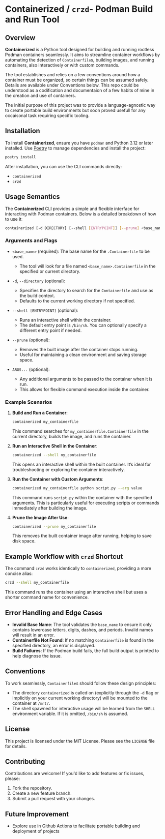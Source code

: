 
# Containerized / `crzd`- Podman Build and Run Tool

## Overview

**Containerized** is a Python tool designed for building and running rootless Podman containers seamlessly. It aims to streamline container workflows by automating the detection of `Containerfile`s, building images, and running containers, also interactively or with custom commands.

The tool establishes and relies on a few conventions around how a container must be organized, so certain things can be assumed safely. Details are available under Conventions below. This repo could be understood as a codification and documentaion of a few habits of mine in the creation and use of containers.   

The initial purpose of this project was to provide a language-agnostic way to create portable build environments but soon proved usefull for any occaisonal task requiring specific tooling. 

## Installation

To install **Containerized**, ensure you have `podman` and Python 3.12 or later installed. Use [Poetry](https://python-poetry.org/) to manage dependencies and install the project:

```sh
poetry install
```

After installation, you can use the CLI commands directly:

- `containerized`
- `crzd`

## Usage Semantics

The **Containerized** CLI provides a simple and flexible interface for interacting with Podman containers. Below is a detailed breakdown of how to use it:

```sh
containerized [-d DIRECTORY] [--shell [ENTRYPOINT]] [--prune] <base_name> [ARGS...]
```

### Arguments and Flags

- `<base_name>` (required): The base name for the `.Containerfile` to be used.
  - The tool will look for a file named `<base_name>.Containerfile` in the specified or current directory.
  
- `-d`, `--directory` (optional): 
  - Specifies the directory to search for the `Containerfile` and use as the build context.
  - Defaults to the current working directory if not specified.

- `--shell [ENTRYPOINT]` (optional):
  - Runs an interactive shell within the container.
  - The default entry point is `/bin/sh`. You can optionally specify a different entry point if needed.

- `--prune` (optional):
  - Removes the built image after the container stops running.
  - Useful for maintaining a clean environment and saving storage space.

- `ARGS...` (optional):
  - Any additional arguments to be passed to the container when it is run.
  - This allows for flexible command execution inside the container.

### Example Scenarios

1. **Build and Run a Container**:
   ```sh
   containerized my_containerfile
   ```
   This command searches for `my_containerfile.Containerfile` in the current directory, builds the image, and runs the container.

2. **Run an Interactive Shell in the Container**:
   ```sh
   containerized --shell my_containerfile
   ```
   This opens an interactive shell within the built container. It’s ideal for troubleshooting or exploring the container interactively.

3. **Run the Container with Custom Arguments**:
   ```sh
   containerized my_containerfile python script.py --arg value
   ```
   This command runs `script.py` within the container with the specified arguments. This is particularly useful for executing scripts or commands immediately after building the image.

4. **Prune the Image After Use**:
   ```sh
   containerized --prune my_containerfile
   ```
   This removes the built container image after running, helping to save disk space.

## Example Workflow with `crzd` Shortcut

The command `crzd` works identically to `containerized`, providing a more concise alias:

```sh
crzd --shell my_containerfile
```

This command runs the container using an interactive shell but uses a shorter command name for convenience.

## Error Handling and Edge Cases

- **Invalid Base Name**: The tool validates the `base_name` to ensure it only contains lowercase letters, digits, dashes, and periods. Invalid names will result in an error.
- **Containerfile Not Found**: If no matching `Containerfile` is found in the specified directory, an error is displayed.
- **Build Failures**: If the Podman build fails, the full build output is printed to help diagnose the issue.

## Conventions

To work seamlessly, `Containerfile`s should follow these design principles:
- The directory `containerized` is called on (explicitly through the `-d` flag or implicitly on your current working directory) will be mounted to the container at `/mnt/`. 
- The shell spawned for interactive usage will be learned from the `SHELL` environment variable. If it is omitted, `/bin/sh` is assumed. 

## License

This project is licensed under the MIT License. Please see the `LICENSE` file for details.

## Contributing

Contributions are welcome! If you'd like to add features or fix issues, please:

1. Fork the repository.
2. Create a new feature branch.
3. Submit a pull request with your changes.

## Future Improvement
- Explore use in Github Actions to facilitate portable building and deployment of projects
